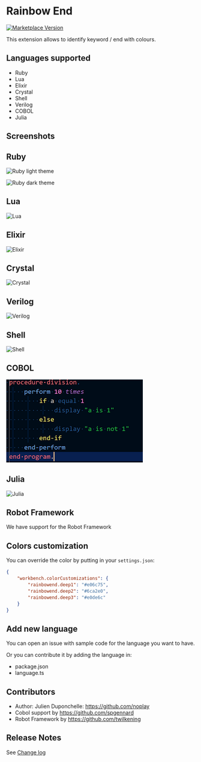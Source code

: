 # Rainbow End

[![Marketplace Version](images/logo.png)](https://marketplace.visualstudio.com/items?itemName=jduponchelle.rainbow-end)

This extension allows to identify keyword / end with colours.

## Languages supported

* Ruby
* Lua
* Elixir
* Crystal
* Shell
* Verilog
* COBOL
* Julia

## Screenshots

## Ruby

![Ruby light theme](images/2.png)

![Ruby dark theme](images/1.png)

## Lua

![Lua](images/lua.png)

## Elixir

![Elixir](images/elixir.png)

## Crystal

![Crystal](images/crystal.png)

## Verilog

![Verilog](images/verilog.png)

## Shell

![Shell](images/shell.png)

## COBOL

![COBOL](images/cobol.png)

## Julia

![Julia](images/julia.png)


## Robot Framework

We have support for the Robot Framework

## Colors customization

You can override the color by putting in your `settings.json`:

```json
{
    "workbench.colorCustomizations": {
        "rainbowend.deep1": "#e06c75",
        "rainbowend.deep2": "#6ca2e0",
        "rainbowend.deep3": "#e0de6c"
    }
}
```

## Add new language

You can open an issue with sample code for the language you want to have.

Or you can contribute it by adding the language in:

* package.json
* language.ts

## Contributors

* Author: Julien Duponchelle: https://github.com/noplay
* Cobol support by https://github.com/spgennard
* Robot Framework by https://github.com/twilkening
## Release Notes

See [Change log](CHANGELOG.md)
